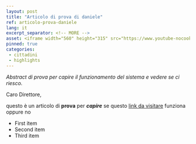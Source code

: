 ```yaml
---
layout: post
title: "Articolo di prova di daniele"
ref: articolo-prova-daniele
lang: it
excerpt_separator: <!-- MORE -->
asset: <iframe width="560" height="315" src="https://www.youtube-nocookie.com/embed/5E_93llRxfY" frameborder="0" allow="accelerometer; autoplay; encrypted-media; gyroscope; picture-in-picture" allowfullscreen></iframe>
pinned: true
categories:
 - cittadini
 - highlights
---
```


_Abstract di prova per capire il funzionamento del sistema e vedere se ci riesco._

<!-- MORE -->

Caro Direttore, 

questo è un articolo di **prova** per ***capire*** se questo [link da visitare](https://www.example.com) funziona oppure no

- First item
- Second item
- Third item
